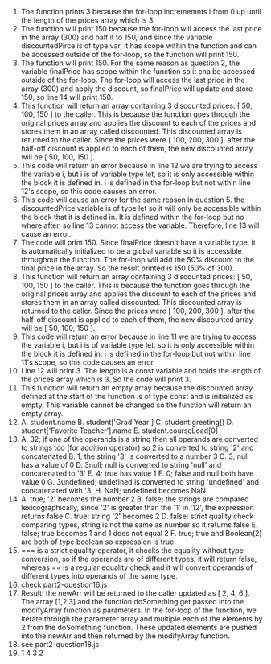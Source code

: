 1. The function prints 3 because the for-loop incrememnts i from 0 up until the length of the prices array which is 3.
2. The function will print 150 because the for-loop will access the last price in the array (300) and half it to 150, and since the variable discountedPirce is of type var, it has scope within the function and can be accessed outside of the for-loop, so the function will print 150. 
3. The function will print 150. For the same reason as question 2, the variable finalPrice has scope within the function so it cna be accessed outside of the for-loop. The for-loop will access the last price in the array (300) and apply the discount, so finalPrice will update and store 150, so line 14 will print 150.
4. This function will return an array containing 3 discounted prices: [ 50, 100, 150 ] to the caller. This is because the function goes through the original prices array and applies the discount to each of the prices and stores them in an array called discounted. This discounted array is returned to the caller. Since the prices were [ 100, 200, 300 ], after the half-off discount is applied to each of them, the new discounted array will be [ 50, 100, 150 ].
5. This code will return an error because in line 12 we are trying to access the variable i, but i is of variable type let, so it is only accessible within the block it is defined in. i is defined in the for-loop but not within line 12's scope, so this code causes an error.
6. This code will cause an error for the same reason in question 5. the discountedPrice variable is of type let so it will only be accessible within the block that it is defined in. It is defined within the for-loop but no where after, so line 13 cannot access the variable. Therefore, line 13 will cause an error.
7. The code will print 150. Since finalPrice doesn't have a variable type, it is automatically initialized to be a global variable so it is accessible throughout the function. The for-loop will add the 50% discount to the final price in the array. So the result printed is 150 (50% of 300).
8. This function will return an array containing 3 discounted prices: [ 50, 100, 150 ] to the caller. This is because the function goes through the original prices array and applies the discount to each of the prices and stores them in an array called discounted. This discounted array is returned to the caller. Since the prices were [ 100, 200, 300 ], after the half-off discount is applied to each of them, the new discounted array will be [ 50, 100, 150 ].
9. This code will return an error because in line 11 we are trying to access the variable i, but i is of variable type let, so it is only accessible within the block it is defined in. i is defined in the for-loop but not within line 11's scope, so this code causes an error.
10. Line 12 will print 3. The length is a const variable and holds the length of the prices array which is 3. So the code will print 3.
11. This function will return an empty array because the discounted array defined at the start of the function is of type const and is initialized as empty. This variable cannot be changed so the function will return an empty array. 
12. A. student.name
    B. student['Grad Year']
    C. student.greeting()
    D. student['Favorite Teacher'].name
    E. student.courseLoad[0]
13. A. 32; if one of the operands is a string then all operands are converted to strings too (for addition operator) so 2 is converted to string '2' and concatenated
    B. 1; the string '3' is converted to a number 3
    C. 3; null has a value of 0
    D. 3null; null is converted to string 'null' and concatenated to '3'
    E. 4; true has value 1
    F. 0; false and null both have value 0
    G. 3undefined; undefined is converted to string 'undefined' and concatenated with '3'
    H. NaN; undefined becomes NaN 
14. A. true; '2' becomes the number 2
    B. false; the strings are compared lexicographically, since '2' is greater than the '1' in '12', the expression returns false
    C. true; string '2' becomes 2
    D. false; strict quality check comparing types, string is not the same as number so it returns false
    E. false; true becomes 1 and 1 does not equal 2
    F. true; true and Boolean(2) are both of type boolean so expression is true
15. === is a strict equality operator, it checks the equality without type conversion, so if the operands are of different types, it will return false, whereas == is a regular equality check and it will convert operands of different types into operands of the same type.
16. check part2-question16.js
17. Result: the newArr will be returned to the caller updated as [ 2, 4, 6 ]. The array [1,2,3] and the function doSomething get passed into the modifyArray function as parameters. In the for-loop of the function, we iterate through the parameter array and multiple each of the elements by 2 from the doSomething function. These updated elements are pushed into the newArr and then returned by the modifyArray function.
18. see part2-question18.js 
19. 1
    4
    3
    2

